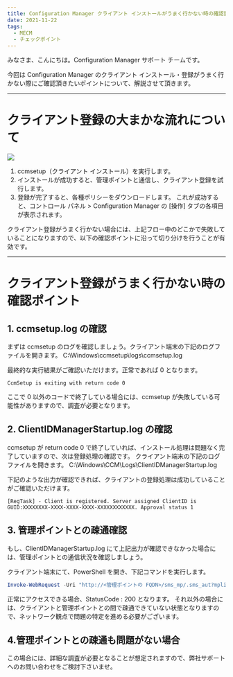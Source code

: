 ```yaml
---
title: Configuration Manager クライアント インストールがうまく行かない時の確認箇所
date: 2021-11-22
tags:
  - MECM
  - チェックポイント
---
```


みなさま、こんにちは。Configuration Manager サポート チームです。

今回は Configuration Manager のクライアント インストール・登録がうまく行かない際にご確認頂きたいポイントについて、解説させて頂きます。

---

# クライアント登録の大まかな流れについて

![](./20211122_02/1.png)

1. ccmsetup（クライアント インストール）を実行します。
2. インストールが成功すると、管理ポイントと通信し、クライアント登録を試行します。
3. 登録が完了すると、各種ポリシーをダウンロードします。
   これが成功すると、コントロール パネル > Configuration Manager の [操作] タブの各項目が表示されます。

クライアント登録がうまく行かない場合には、上記フロー中のどこかで失敗していることになりますので、以下の確認ポイントに沿って切り分けを行うことが有効です。

---

# クライアント登録がうまく行かない時の確認ポイント

## 1. ccmsetup.log の確認

まずは ccmsetup のログを確認しましょう。クライアント端末の下記のログファイルを開きます。
C:\Windows\ccmsetup\logs\ccmsetup.log

最終的な実行結果がご確認いただけます。正常であれば 0 となります。

```text
CcmSetup is exiting with return code 0
```

ここで 0 以外のコードで終了している場合には、ccmsetup が失敗している可能性がありますので、調査が必要となります。

## 2. ClientIDManagerStartup.log の確認

ccmsetup が return code 0 で終了していれば、インストール処理は問題なく完了していますので、次は登録処理の確認です。
クライアント端末の下記のログファイルを開きます。
C:\Windows\CCM\Logs\ClientIDManagerStartup.log

下記のような出力が確認できれば、クライアントの登録処理は成功していることがご確認いただけます。

```text
[RegTask] - Client is registered. Server assigned ClientID is GUID:XXXXXXXX-XXXX-XXXX-XXXX-XXXXXXXXXXXX. Approval status 1
```

## 3. 管理ポイントとの疎通確認

もし、ClientIDManagerStartup.log にて上記出力が確認できなかった場合には、管理ポイントとの通信状況を確認しましょう。

クライアント端末にて、PowerShell を開き、下記コマンドを実行します。

```powershell
Invoke-WebRequest -Uri "http://<管理ポイントの FQDN>/sms_mp/.sms_aut?mplist" -UseBasicParsing
```

正常にアクセスできる場合、StatusCode : 200 となります。
それ以外の場合には、クライアントと管理ポイントとの間で疎通できていない状態となりますので、ネットワーク観点で問題の特定を進める必要がございます。

## 4.管理ポイントとの疎通も問題がない場合

この場合には、詳細な調査が必要となることが想定されますので、弊社サポートへのお問い合わせをご検討下さいませ。
